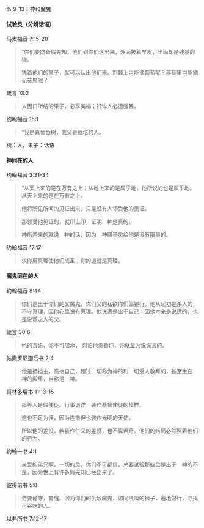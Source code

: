 % 9-13：神和魔鬼

#### 试验灵（分辨话语）

马太福音 7:15-20

> “你们要防备假先知。他们到你们这里来，外面披着羊皮，里面却是残暴的狼。
>
> 凭着他们的果子，就可以认出他们来。荆棘上岂能摘葡萄呢？蒺藜里岂能摘无花果呢？

箴言 13:2

> 人因口所结的果子，必享美福；奸诈人必遭强暴。

约翰福音 15:1

> “我是真葡萄树，我父是栽培的人。

树：人，果子：话语

#### 神同在的人

约翰福音 3:31-34

> “从天上来的是在万有之上；从地上来的是属乎地，他所说的也是属乎地。从天上来的是在万有之上。
>
> 他将所见所闻的见证出来，只是没有人领受他的见证。
>
> 那领受他见证的，就印上印，证明　神是真的。 
>
>  神所差来的就说　神的话，因为　神赐圣灵给他是没有限量的。

约翰福音 17:17

> 求你用真理使他们成圣；你的道就是真理。

#### 魔鬼同在的人

约翰福音 8:44

> 你们是出于你们的父魔鬼，你们父的私欲你们偏要行。他从起初是杀人的，不守真理，因他心里没有真理。他说谎是出于自己；因他本来是说谎的，也是说谎之人的父。

箴言 30:6

> 他的言语，你不可加添，
> 恐怕他责备你，你就显为说谎言的。

帖撒罗尼迦后书 2:4

> 他是抵挡主，高抬自己，超过一切称为神的和一切受人敬拜的，甚至坐在　神的殿里，自称是　神。

哥林多后书 11:13-15

> 那等人是假使徒，行事诡诈，装作基督使徒的模样。
>
> 这也不足为怪，因为连撒但也装作光明的天使。
>
> 所以他的差役，若装作仁义的差役，也不算希奇。他们的结局必然照着他们的行为。

约翰一书 4:1

> 亲爱的弟兄啊，一切的灵，你们不可都信，总要试验那些灵是出于　神的不是，因为世上有许多假先知已经出来了。

彼得前书 5:8

> 务要谨守，警醒。因为你们的仇敌魔鬼，如同吼叫的狮子，遍地游行，寻找可吞吃的人。

以弗所书 7:12-17
